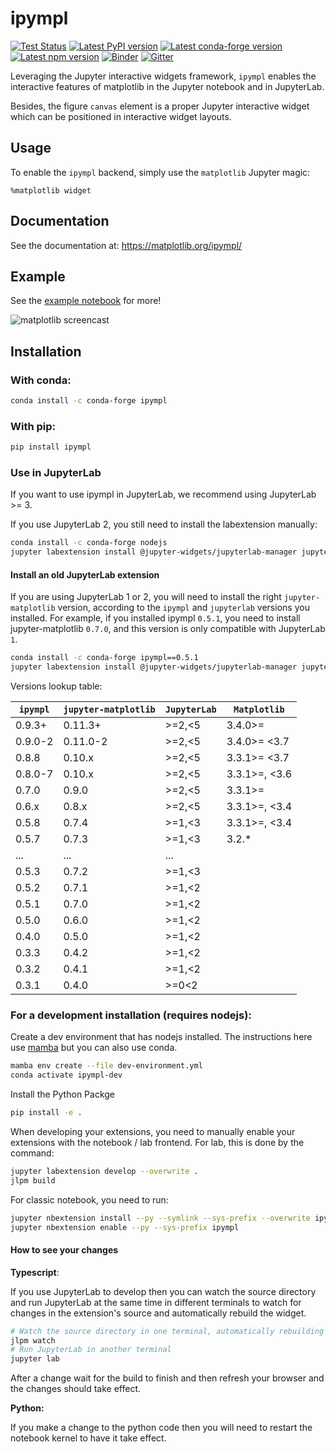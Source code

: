 # ipympl

[![Test Status](https://github.com/matplotlib/ipympl/actions/workflows/main.yml/badge.svg)](https://github.com/matplotlib/ipympl/actions/workflows/main.yml?query=branch%3Amain)
[![Latest PyPI version](https://img.shields.io/pypi/v/ipympl?logo=pypi)](https://pypi.python.org/pypi/ipympl)
[![Latest conda-forge version](https://img.shields.io/conda/vn/conda-forge/ipympl?logo=conda-forge)](https://anaconda.org/conda-forge/ipympl)
[![Latest npm version](https://img.shields.io/npm/v/jupyter-matplotlib?logo=npm)](https://www.npmjs.com/package/jupyter-matplotlib)
[![Binder](https://mybinder.org/badge_logo.svg)](https://mybinder.org/v2/gh/matplotlib/ipympl/main?urlpath=notebooks/docs/examples/full-example.ipynb)
[![Gitter](https://img.shields.io/badge/gitter-Join_chat-blue?logo=gitter)](https://gitter.im/jupyter-widgets/Lobby)

Leveraging the Jupyter interactive widgets framework, `ipympl` enables the interactive features of matplotlib in the Jupyter notebook and in JupyterLab.

Besides, the figure `canvas` element is a proper Jupyter interactive widget which can be positioned in interactive widget layouts.


## Usage

To enable the `ipympl` backend, simply use the `matplotlib` Jupyter
magic:

```
%matplotlib widget
```
## Documentation
See the documentation at: https://matplotlib.org/ipympl/
## Example
See the [example notebook](https://github.com/matplotlib/ipympl/blob/main/docs/examples/full-example.ipynb) for more!

![matplotlib screencast](matplotlib.gif)

## Installation

### With conda:

```bash
conda install -c conda-forge ipympl
```

### With pip:

```bash
pip install ipympl
```

### Use in JupyterLab

If you want to use ipympl in JupyterLab, we recommend using JupyterLab >= 3.

If you use JupyterLab 2, you still need to install the labextension manually:

```bash
conda install -c conda-forge nodejs
jupyter labextension install @jupyter-widgets/jupyterlab-manager jupyter-matplotlib
```

#### Install an old JupyterLab extension

If you are using JupyterLab 1 or 2, you will need to install the right `jupyter-matplotlib` version, according to the `ipympl` and `jupyterlab` versions you installed.
For example, if you installed ipympl `0.5.1`, you need to install jupyter-matplotlib `0.7.0`, and this version is only compatible with JupyterLab `1`.

```bash
conda install -c conda-forge ipympl==0.5.1
jupyter labextension install @jupyter-widgets/jupyterlab-manager jupyter-matplotlib@0.7.0
```

Versions lookup table:

| `ipympl` | `jupyter-matplotlib` | `JupyterLab` | `Matplotlib` |
|----------|----------------------|--------------|--------------|
| 0.9.3+   | 0.11.3+              | >=2,<5       | 3.4.0>=      |
| 0.9.0-2  | 0.11.0-2             | >=2,<5       | 3.4.0>=  <3.7|
| 0.8.8    | 0.10.x               | >=2,<5       | 3.3.1>=  <3.7|
| 0.8.0-7  | 0.10.x               | >=2,<5       | 3.3.1>=, <3.6|
| 0.7.0    | 0.9.0                | >=2,<5       | 3.3.1>=      |
| 0.6.x    | 0.8.x                | >=2,<5       | 3.3.1>=, <3.4|
| 0.5.8    | 0.7.4                | >=1,<3       | 3.3.1>=, <3.4|
| 0.5.7    | 0.7.3                | >=1,<3       | 3.2.*        |
| ...      | ...                  | ...          |              |
| 0.5.3    | 0.7.2                | >=1,<3       |              |
| 0.5.2    | 0.7.1                | >=1,<2       |              |
| 0.5.1    | 0.7.0                | >=1,<2       |              |
| 0.5.0    | 0.6.0                | >=1,<2       |              |
| 0.4.0    | 0.5.0                | >=1,<2       |              |
| 0.3.3    | 0.4.2                | >=1,<2       |              |
| 0.3.2    | 0.4.1                | >=1,<2       |              |
| 0.3.1    | 0.4.0                | >=0<2        |              |

### For a development installation (requires nodejs):

Create a dev environment that has nodejs installed. The instructions here use
[mamba](https://github.com/mamba-org/mamba#the-fast-cross-platform-package-manager) but you
can also use conda.

```bash
mamba env create --file dev-environment.yml
conda activate ipympl-dev
```

Install the Python Packge
```bash
pip install -e .
```

When developing your extensions, you need to manually enable your extensions with the
notebook / lab frontend. For lab, this is done by the command:

```bash
jupyter labextension develop --overwrite .
jlpm build
```

For classic notebook, you need to run:
```bash
jupyter nbextension install --py --symlink --sys-prefix --overwrite ipympl
jupyter nbextension enable --py --sys-prefix ipympl
```

#### How to see your changes

**Typescript**:

If you use JupyterLab to develop then you can watch the source directory and run JupyterLab at the same time in different terminals to watch for changes in the extension's source and automatically rebuild the widget.

```bash
# Watch the source directory in one terminal, automatically rebuilding when needed
jlpm watch
# Run JupyterLab in another terminal
jupyter lab
```

After a change wait for the build to finish and then refresh your browser and the changes should take effect.

**Python:**

If you make a change to the python code then you will need to restart the notebook kernel to have it take effect.
